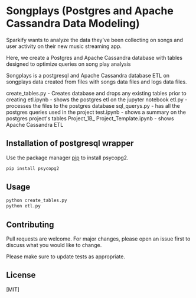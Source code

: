
# Songplays (Postgres and Apache Cassandra Data Modeling)

Sparkify wants to analyze the data they've been collecting on songs and user activity on their new music streaming app. 

Here, we create a Postgres and Apache Cassandra database with tables designed to optimize queries on song play analysis

Songplays is a postgresql and Apache Cassandra database ETL on songplays data created from files with songs data files and logs data files.

create_tables.py - Creates database and drops any existing tables prior to creating
etl.ipynb - shows the postgres etl on the jupyter notebook
etl.py - processes the files to the postgres database
sql_querys.py - has all the postgres queries used in the project
test.ipynb - shows a summary on the postgres project's tables
Project_1B_ Project_Template.ipynb - shows Apache Cassandra ETL

## Installation of postgresql wrapper

Use the package manager [pip](https://pip.pypa.io/en/stable/) to install psycopg2.

```bash
pip install psycopg2
```

## Usage

```bash
python create_tables.py
python etl.py
```

## Contributing
Pull requests are welcome. For major changes, please open an issue first to discuss what you would like to change.

Please make sure to update tests as appropriate.

## License
[MIT]
